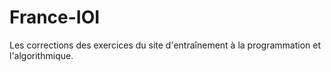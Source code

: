 # France-IOI
Les corrections des exercices du site d'entraînement à la programmation et l'algorithmique.

